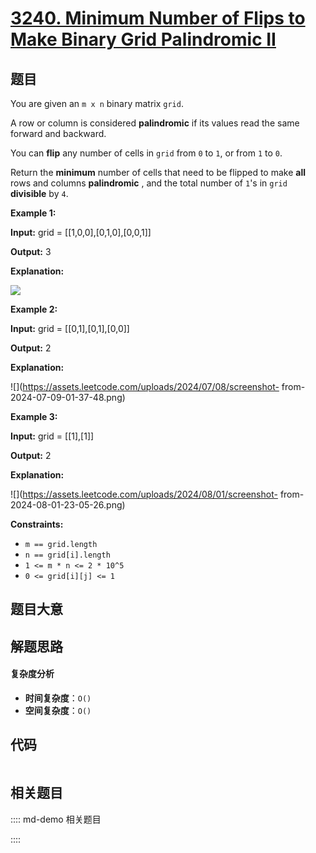 # [3240. Minimum Number of Flips to Make Binary Grid Palindromic II](https://leetcode.com/problems/minimum-number-of-flips-to-make-binary-grid-palindromic-ii/)

## 题目

You are given an `m x n` binary matrix `grid`.

A row or column is considered **palindromic** if its values read the same
forward and backward.

You can **flip** any number of cells in `grid` from `0` to `1`, or from `1` to
`0`.

Return the **minimum** number of cells that need to be flipped to make **all**
rows and columns **palindromic** , and the total number of `1`'s in `grid`
**divisible** by `4`.

**Example 1:**

**Input:** grid = [[1,0,0],[0,1,0],[0,0,1]]

**Output:** 3

**Explanation:**

![](https://assets.leetcode.com/uploads/2024/08/01/image.png)

**Example 2:**

**Input:** grid = [[0,1],[0,1],[0,0]]

**Output:** 2

**Explanation:**

![](https://assets.leetcode.com/uploads/2024/07/08/screenshot-
from-2024-07-09-01-37-48.png)

**Example 3:**

**Input:** grid = [[1],[1]]

**Output:** 2

**Explanation:**

![](https://assets.leetcode.com/uploads/2024/08/01/screenshot-
from-2024-08-01-23-05-26.png)

**Constraints:**

- `m == grid.length`
- `n == grid[i].length`
- `1 <= m * n <= 2 * 10^5`
- `0 <= grid[i][j] <= 1`

## 题目大意

## 解题思路

#### 复杂度分析

- **时间复杂度**：`O()`
- **空间复杂度**：`O()`

## 代码

```javascript

```

## 相关题目

:::: md-demo 相关题目

::::
